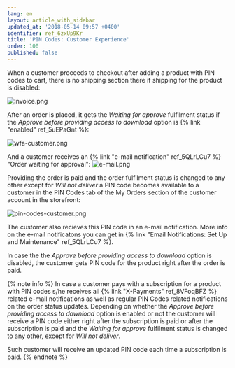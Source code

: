 ```yaml
---
lang: en
layout: article_with_sidebar
updated_at: '2018-05-14 09:57 +0400'
identifier: ref_6zxUp9Kr
title: 'PIN Codes: Customer Experience'
order: 100
published: false
---
```

When a customer proceeds to checkout after adding a product with PIN codes to cart, there is no shipping section there if shipping for the product is disabled:

![invoice.png]({{site.baseurl}}/attachments/ref_6zxUp9Kr/invoice.png)

After an order is placed, it gets the _Waiting for approve_ fulfilment status if the _Approve before providing access to download_ option is {% link "enabled" ref_5uEPaGnt %}: 

![wfa-customer.png]({{site.baseurl}}/attachments/ref_6zxUp9Kr/wfa-customer.png)

And a customer receives an {% link "e-mail notification" ref_5QLrLCu7 %} "Order waiting for approval":
![e-mail.png]({{site.baseurl}}/attachments/ref_6zxUp9Kr/e-mail.png)

Providing the order is paid and the order fulfilment status is changed to any other except for _Will not deliver_ a PIN code becomes available to a customer in the PIN Codes tab of the My Orders section of the customer account in the storefront:

![pin-codes-customer.png]({{site.baseurl}}/attachments/ref_6zxUp9Kr/pin-codes-customer.png)

The customer also recieves this PIN code in an e-mail notification. More info on the e-mail notificatons you can get in {% link "Email Notifications: Set Up and Maintenance" ref_5QLrLCu7 %}.

In case the the _Approve before providing access to download_ option is disabled, the customer gets PIN code for the product right after the order is paid.

{% note info %}
In case a customer pays with a subscription for a product with PIN codes s/he receives all {% link "X-Payments" ref_8VFoqBFZ %} related e-mail notifications as well as regular PIN Codes related notifications on the order status updates. Depending on whether the _Approve before providing access to download_ option is enabled or not the customer will receive a PIN code either right after the subscription is paid or after the subscription is paid and the _Waiting for approve_ fulfilment status is changed to any other, except for _Will not deliver_.

Such customer will receive an updated PIN code each time a subscription is paid.
{% endnote %}

